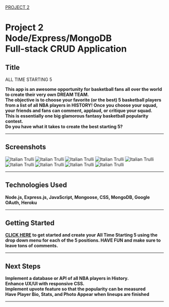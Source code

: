 <a href="https://alltime5.herokuapp.com/">PROJECT 2</a>

# Project 2<br>Node/Express/MongoDB<br>Full-stack CRUD Application

## Title

ALL TIME STARTING 5

**This app is an awesome opportunity for basketball fans all over the world to create their very own DREAM TEAM.<br>The objective is to choose your favorite (or the best) 5 basketball players from a list of all NBA players in HISTORY! Once you choose your squad, your friends and fans can comment, applaud, or critique your squad.<br> This is essentially one big glamorous fantasy basketball popularity contest. <br> Do you have what it takes to create the best starting 5?**

---

## Screenshots

<img src="public/images/Screen Shot 2020-01-24 at 9.09.20 AM.png" alt="Italian Trulli">
<img src="public/images/Screen Shot 2020-01-24 at 9.09.32 AM.png" alt="Italian Trulli">
<img src="public/images/Screen Shot 2020-01-24 at 9.09.43 AM.png" alt="Italian Trulli">
<img src="public/images/Screen Shot 2020-01-24 at 9.09.47 AM.png" alt="Italian Trulli">
<img src="public/images/Screen Shot 2020-01-24 at 9.10.10 AM.png" alt="Italian Trulli">
<img src="public/images/Screen Shot 2020-01-24 at 9.10.30 AM.png" alt="Italian Trulli">
<img src="public/images/Screen Shot 2020-01-24 at 9.10.38 AM.png" alt="Italian Trulli">
<img src="public/images/Screen Shot 2020-01-24 at 9.10.54 AM.png" alt="Italian Trulli">
<img src="public/images/Screen Shot 2020-01-24 at 9.11.10 AM.png" alt="Italian Trulli">

---

## Technologies Used 

**Node.js, Express.js, JavaScript, Mongoose, CSS, MongoDB, Google OAuth, Heroku**

---

## Getting Started

**<a href="https://alltime5.herokuapp.com/">CLICK HERE</a> to get started and create your All Time Starting 5 using the drop down menu for each of the 5 positions. HAVE FUN and make sure to leave tons of comments.**

---

## Next Steps 

**Implement a database or API of all NBA players in History.<br> Enhance UX/UI with responsive CSS.<br> Implement upvote feature so that the popularity can be measured<br> Have Player Bio, Stats, and Photo Appear when lineups are finished**

---






  



